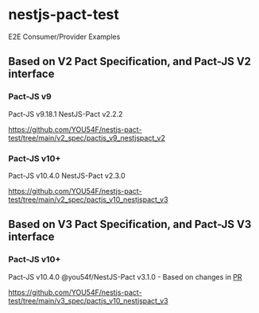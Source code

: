 # nestjs-pact-test

E2E Consumer/Provider Examples

## Based on V2 Pact Specification, and Pact-JS V2 interface

### Pact-JS v9

Pact-JS v9.18.1
NestJS-Pact v2.2.2

https://github.com/YOU54F/nestjs-pact-test/tree/main/v2_spec/pactjs_v9_nestjspact_v2

### Pact-JS v10+

Pact-JS v10.4.0
NestJS-Pact v2.3.0

https://github.com/YOU54F/nestjs-pact-test/tree/main/v2_spec/pactjs_v10_nestjspact_v3

## Based on V3 Pact Specification, and Pact-JS V3 interface

### Pact-JS v10+

Pact-JS v10.4.0
@you54f/NestJS-Pact v3.1.0 - Based on changes in [PR](https://github.com/pact-foundation/nestjs-pact/pull/23) 

https://github.com/YOU54F/nestjs-pact-test/tree/main/v3_spec/pactjs_v10_nestjspact_v3
